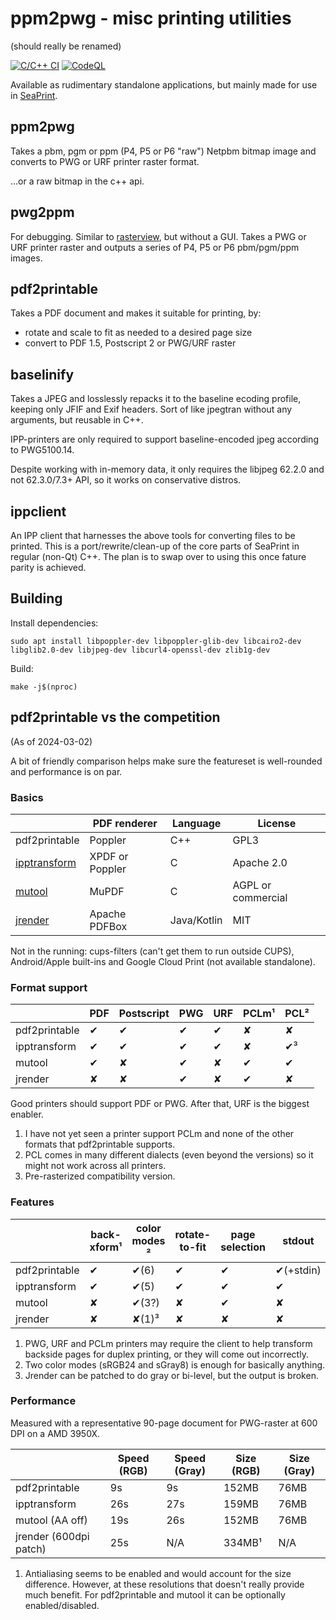 # ppm2pwg - misc printing utilities
(should really be renamed)

[![C/C++ CI](https://github.com/attah/ppm2pwg/workflows/C%2FC%2B%2B%20CI/badge.svg)](https://github.com/attah/ppm2pwg/actions/workflows/ccpp.yml)
[![CodeQL](https://github.com/attah/ppm2pwg/workflows/CodeQL/badge.svg)](https://github.com/attah/ppm2pwg/actions/workflows/codeql-analysis.yml)

Available as rudimentary standalone applications, but mainly made for use in [SeaPrint](https://github.com/attah/harbour-seaprint).

## ppm2pwg
Takes a pbm, pgm or ppm (P4, P5 or P6 "raw") Netpbm bitmap image and converts to PWG or URF printer raster format.

...or a raw bitmap in the c++ api.

## pwg2ppm
For debugging. Similar to [rasterview](https://github.com/michaelrsweet/rasterview), but without a GUI. Takes a PWG or URF printer raster and outputs a series of P4, P5 or P6 pbm/pgm/ppm images.

## pdf2printable
Takes a PDF document and makes it suitable for printing, by:
- rotate and scale to fit as needed to a desired page size
- convert to PDF 1.5, Postscript 2 or PWG/URF raster

## baselinify
Takes a JPEG and losslessly repacks it to the baseline ecoding profile, keeping only JFIF and Exif headers.
Sort of like jpegtran without any arguments, but reusable in C++.

IPP-printers are only required to support baseline-encoded jpeg according to PWG5100.14.

Despite working with in-memory data, it only requires the libjpeg 62.2.0 and not 62.3.0/7.3+ API, so it works on conservative distros.

## ippclient
An IPP client that harnesses the above tools for converting files to be printed.
This is a port/rewrite/clean-up of the core parts of SeaPrint in regular (non-Qt) C++.
The plan is to swap over to using this once fature parity is achieved.

## Building

Install dependencies:

`sudo apt install libpoppler-dev libpoppler-glib-dev libcairo2-dev libglib2.0-dev libjpeg-dev libcurl4-openssl-dev zlib1g-dev`

Build:

`make -j$(nproc)`

## pdf2printable vs the competition

(As of 2024-03-02)

A bit of friendly comparison helps make sure the featureset is well-rounded and performance is on par.

### Basics
|                                                         | PDF renderer    | Language    | License            |
| ------------------------------------------------------- | --------------- | ----------- | ------------------ |
| pdf2printable                                           | Poppler         | C++         | GPL3               |
| [ipptransform](https://github.com/OpenPrinting/libcups) | XPDF or Poppler | C           | Apache 2.0         |
| [mutool](https://mupdf.com/)                            | MuPDF           | C           | AGPL or commercial |
| [jrender](https://github.com/HPInc/jipp)                | Apache PDFBox   | Java/Kotlin | MIT                |

Not in the running: cups-filters (can't get them to run outside CUPS), Android/Apple built-ins and Google Cloud Print (not available standalone).

### Format support

|               | PDF | Postscript | PWG | URF | PCLm&sup1; | PCL&sup2; |
| ------------- | --- | ---------- | --- | --- | ---------- | --------- |
| pdf2printable | ✔   | ✔          | ✔   | ✔   | ✘          | ✘         |
| ipptransform  | ✔   | ✔          | ✔   | ✔   | ✘          | ✔&sup3;   |
| mutool        | ✔   | ✘          | ✔   | ✘   | ✔          | ✔         |
| jrender       | ✘   | ✘          | ✔   | ✘   | ✔          | ✘         |

Good printers should support PDF or PWG. After that, URF is the biggest enabler.

1. I have not yet seen a printer support PCLm and none of the other formats that pdf2printable supports.
2. PCL comes in many different dialects (even beyond the versions) so it might not work across all printers.
3. Pre-rasterized compatibility version.

### Features

|               | back-xform&sup1; | color modes &sup2;| rotate-to-fit | page selection | stdout    |
| ------------- | ---------------- | ----------------- | ------------- | -------------- | --------- |
| pdf2printable | ✔                | ✔(6)              | ✔             | ✔              | ✔(+stdin) |
| ipptransform  | ✔                | ✔(5)              | ✔             | ✔              | ✔         |
| mutool        | ✘                | ✔(3?)             | ✘             | ✔              | ✘         |
| jrender       | ✘                | ✘(1)&sup3;        | ✘             | ✘              | ✘         |

1. PWG, URF and PCLm printers may require the client to help transform backside pages for duplex printing, or they will come out incorrectly.
2. Two color modes (sRGB24 and sGray8) is enough for basically anything.
3. Jrender can be patched to do gray or bi-level, but the output is broken.

### Performance
Measured with a representative 90-page document for PWG-raster at 600 DPI on a AMD 3950X.

|                        | Speed (RGB) | Speed (Gray) | Size (RGB)  | Size (Gray) |
| ---------------------- | ----------- | -------------| ----------- | ----------- |
| pdf2printable          | 9s          | 9s           | 152MB       | 76MB        |
| ipptransform           | 26s         | 27s          | 159MB       | 76MB        |
| mutool (AA off)        | 19s         | 26s          | 152MB       | 76MB        |
| jrender (600dpi patch) | 25s         | N/A          | 334MB&sup1; | N/A         |

1. Antialiasing seems to be enabled and would account for the size difference. However, at these resolutions that doesn't really provide much benefit. For pdf2printable and mutool it can be optionally enabled/disabled.
